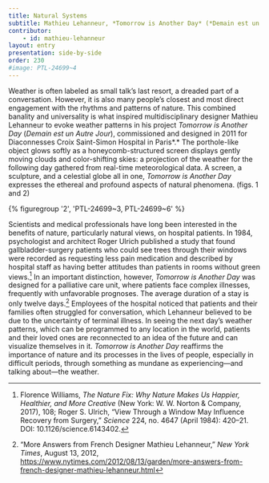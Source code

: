 ```yaml
---
title: Natural Systems 
subtitle: Mathieu Lehanneur, *Tomorrow is Another Day* (*Demain est un Autre Jour*), 2011
contributor:
    - id: mathieu-lehanneur
layout: entry
presentation: side-by-side
order: 230
#image: PTL-24699~4
---
```


Weather is often labeled as small talk’s last resort, a dreaded part of a conversation. However, it is also many people’s closest and most direct engagement with the rhythms and patterns of nature. This combined banality and universality is what inspired multidisciplinary designer Mathieu Lehanneur to evoke weather patterns in his project *Tomorrow is Another Day* (*Demain est un Autre Jour*), commissioned and designed in 2011 for Diaconnesses Croix Saint-Simon Hospital in Paris*.* The porthole-like object glows softly as a honeycomb-structured screen displays gently moving clouds and color-shifting skies: a projection of the weather for the following day gathered from real-time meteorological data. A screen, a sculpture, and a celestial globe all in one, *Tomorrow is Another Day* expresses the ethereal and profound aspects of natural phenomena. (figs. 1 and 2)

{% figuregroup '2', 'PTL-24699~3, PTL-24699~6' %}

Scientists and medical professionals have long been interested in the benefits of nature, particularly natural views, on hospital patients. In 1984, psychologist and architect Roger Ulrich published a study that found gallbladder-surgery patients who could see trees through their windows were recorded as requesting less pain medication and described by hospital staff as having better attitudes than patients in rooms without green views.[^1] In an important distinction, however, *Tomorrow is Another Day* was designed for a palliative care unit, where patients face complex illnesses, frequently with unfavorable prognoses. The average duration of a stay is only twelve days.[^2] Employees of the hospital noticed that patients and their families often struggled for conversation, which Lehanneur believed to be due to the uncertainty of terminal illness. In seeing the next day’s weather patterns, which can be programmed to any location in the world, patients and their loved ones are reconnected to an idea of the future and can visualize themselves in it. *Tomorrow is Another Day* reaffirms the importance of nature and its processes in the lives of people, especially in difficult periods, through something as mundane as experiencing—and talking about—the weather.

[^1]: Florence Williams, *The Nature Fix: Why Nature Makes Us Happier, Healthier, and More Creative* (New York: W. W. Norton & Company, 2017), 108; Roger S. Ulrich, “View Through a Window May Influence Recovery from Surgery,” *Science* 224, no. 4647 (April 1984): 420–21. DOI: 10.1126/science.6143402.

[^2]: “More Answers from French Designer Mathieu Lehanneur,” *New York Times*, August 13, 2012, <https://www.nytimes.com/2012/08/13/garden/more-answers-from-french-designer-mathieu-lehanneur.html>
